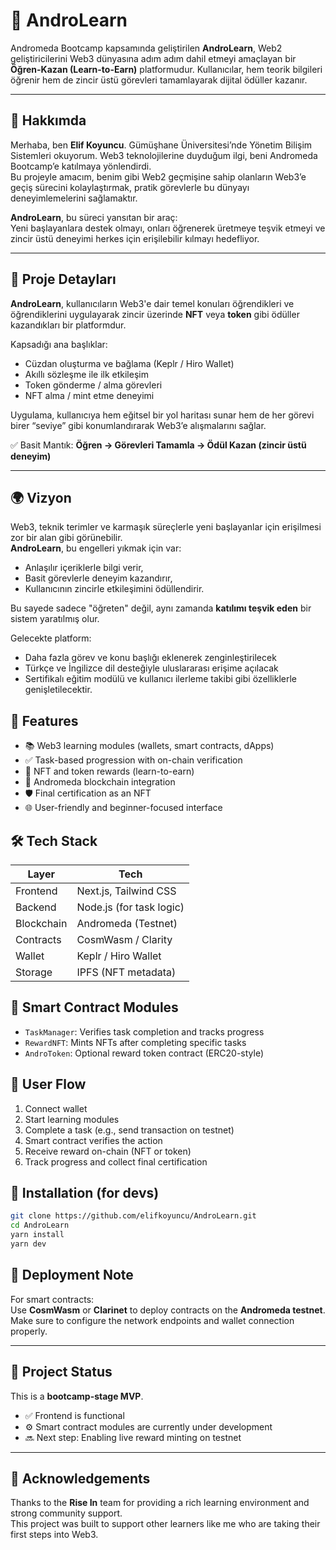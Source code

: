 # 🧠 **AndroLearn**  
Andromeda Bootcamp kapsamında geliştirilen **AndroLearn**, Web2 geliştiricilerini Web3 dünyasına adım adım dahil etmeyi amaçlayan bir **Öğren-Kazan (Learn-to-Earn)** platformudur. Kullanıcılar, hem teorik bilgileri öğrenir hem de zincir üstü görevleri tamamlayarak dijital ödüller kazanır.

---

## 🌌 **Hakkımda**  
Merhaba, ben **Elif Koyuncu**. Gümüşhane Üniversitesi’nde Yönetim Bilişim Sistemleri okuyorum. Web3 teknolojilerine duyduğum ilgi, beni Andromeda Bootcamp’e katılmaya yönlendirdi.  
Bu projeyle amacım, benim gibi Web2 geçmişine sahip olanların Web3’e geçiş sürecini kolaylaştırmak, pratik görevlerle bu dünyayı deneyimlemelerini sağlamaktır.

**AndroLearn**, bu süreci yansıtan bir araç:  
Yeni başlayanlara destek olmayı, onları öğrenerek üretmeye teşvik etmeyi ve zincir üstü deneyimi herkes için erişilebilir kılmayı hedefliyor.

---

## 📘 **Proje Detayları**  
**AndroLearn**, kullanıcıların Web3'e dair temel konuları öğrendikleri ve öğrendiklerini uygulayarak zincir üzerinde **NFT** veya **token** gibi ödüller kazandıkları bir platformdur.

Kapsadığı ana başlıklar:
- Cüzdan oluşturma ve bağlama (Keplr / Hiro Wallet)  
- Akıllı sözleşme ile ilk etkileşim  
- Token gönderme / alma görevleri  
- NFT alma / mint etme deneyimi

Uygulama, kullanıcıya hem eğitsel bir yol haritası sunar hem de her görevi birer “seviye” gibi konumlandırarak Web3’e alışmalarını sağlar.

✅ Basit Mantık:
**Öğren → Görevleri Tamamla → Ödül Kazan (zincir üstü deneyim)**

---

## 🌍 **Vizyon**  
Web3, teknik terimler ve karmaşık süreçlerle yeni başlayanlar için erişilmesi zor bir alan gibi görünebilir.  
**AndroLearn**, bu engelleri yıkmak için var:  
- Anlaşılır içeriklerle bilgi verir,  
- Basit görevlerle deneyim kazandırır,  
- Kullanıcının zincirle etkileşimini ödüllendirir.

Bu sayede sadece "öğreten" değil, aynı zamanda **katılımı teşvik eden** bir sistem yaratılmış olur.

Gelecekte platform:
- Daha fazla görev ve konu başlığı eklenerek zenginleştirilecek  
- Türkçe ve İngilizce dil desteğiyle uluslararası erişime açılacak  
- Sertifikalı eğitim modülü ve kullanıcı ilerleme takibi gibi özelliklerle genişletilecektir.


## 🚀 Features

- 📚 Web3 learning modules (wallets, smart contracts, dApps)
- ✅ Task-based progression with on-chain verification
- 🎁 NFT and token rewards (learn-to-earn)
- 🔗 Andromeda blockchain integration
- 🛡️ Final certification as an NFT
- 🌐 User-friendly and beginner-focused interface

## 🛠️ Tech Stack

| Layer       | Tech                        |
|-------------|-----------------------------|
| Frontend    | Next.js, Tailwind CSS       |
| Backend     | Node.js (for task logic)    |
| Blockchain  | Andromeda (Testnet)         |
| Contracts   | CosmWasm / Clarity          |
| Wallet      | Keplr / Hiro Wallet         |
| Storage     | IPFS (NFT metadata)         |

## 🧪 Smart Contract Modules

- `TaskManager`: Verifies task completion and tracks progress
- `RewardNFT`: Mints NFTs after completing specific tasks
- `AndroToken`: Optional reward token contract (ERC20-style)

## 🧭 User Flow

1. Connect wallet  
2. Start learning modules  
3. Complete a task (e.g., send transaction on testnet)  
4. Smart contract verifies the action  
5. Receive reward on-chain (NFT or token)  
6. Track progress and collect final certification

## 🔧 Installation (for devs)

```bash
git clone https://github.com/elifkoyuncu/AndroLearn.git
cd AndroLearn
yarn install
yarn dev
```

## 🔧 Deployment Note

For smart contracts:  
Use **CosmWasm** or **Clarinet** to deploy contracts on the **Andromeda testnet**.  
Make sure to configure the network endpoints and wallet connection properly.

---

## 📍 Project Status

This is a **bootcamp-stage MVP**.  
- ✅ Frontend is functional  
- ⚙️ Smart contract modules are currently under development  
- 🔜 Next step: Enabling live reward minting on testnet

---

## 🤝 Acknowledgements

Thanks to the **Rise In** team for providing a rich learning environment and strong community support.  
This project was built to support other learners like me who are taking their first steps into Web3.

